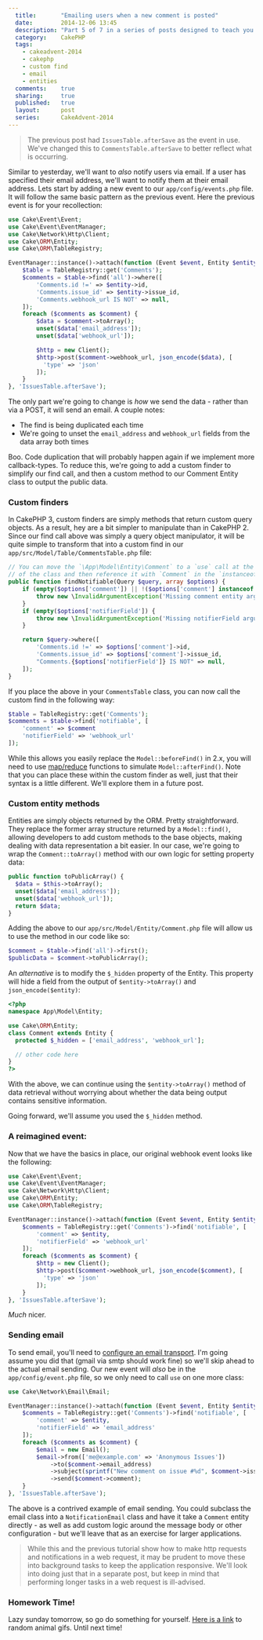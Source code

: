 ```yaml
---
  title:       "Emailing users when a new comment is posted"
  date:        2014-12-06 13:45
  description: "Part 5 of 7 in a series of posts designed to teach you how to use CakePHP 3 effectively"
  category:    CakePHP
  tags:
    - cakeadvent-2014
    - cakephp
    - custom find
    - email
    - entities
  comments:    true
  sharing:     true
  published:   true
  layout:      post
  series:      CakeAdvent-2014
---
```


> The previous post had `IssuesTable.afterSave` as the event in use. We've changed this to `CommentsTable.afterSave` to better reflect what is occurring.

Similar to yesterday, we'll want to *also* notify users via email. If a user has specified their email address, we'll want to notify them at their email address. Lets start by adding a new event to our `app/config/events.php` file. It will follow the same basic pattern as the previous event. Here the previous event is for your recollection:

```php
use Cake\Event\Event;
use Cake\Event\EventManager;
use Cake\Network\Http\Client;
use Cake\ORM\Entity;
use Cake\ORM\TableRegistry;

EventManager::instance()->attach(function (Event $event, Entity $entity, ArrayObject $options) {
    $table = TableRegistry::get('Comments');
    $comments = $table->find('all')->where([
        'Comments.id !=' => $entity->id,
        'Comments.issue_id' => $entity->issue_id,
        'Comments.webhook_url IS NOT' => null,
    ]);
    foreach ($comments as $comment) {
        $data = $comment->toArray();
        unset($data['email_address']);
        unset($data['webhook_url']);

        $http = new Client();
        $http->post($comment->webhook_url, json_encode($data), [
          'type' => 'json'
        ]);
    }
}, 'IssuesTable.afterSave');
```

The only part we're going to change is *how* we send the data - rather than via a POST, it will send an email. A couple notes:

- The find is being duplicated each time
- We're going to unset the `email_address` and `webhook_url` fields from the data array both times

Boo. Code duplication that will probably happen again if we implement more callback-types. To reduce this, we're going to add a custom finder to simplify our find call, and then a custom method to our Comment Entity class to output the public data.

### Custom finders

In CakePHP 3, custom finders are simply methods that return custom query objects. As a result, hey are a bit simpler to manipulate than in CakePHP 2. Since our find call above was simply a query object manipulator, it will be quite simple to transform that into a custom find in our `app/src/Model/Table/CommentsTable.php` file:

```php
// You can move the `\App\Model\Entity\Comment` to a `use` call at the top
// of the class and then reference it with `Comment` in the `instanceof` check
public function findNotifiable(Query $query, array $options) {
    if (empty($options['comment']) || !($options['comment'] instanceof \App\Model\Entity\Comment)) {
        throw new \InvalidArgumentException('Missing comment entity argument');
    }
    if (empty($options['notifierField']) {
        throw new \InvalidArgumentException('Missing notifierField argument');
    }

    return $query->where([
        'Comments.id !=' => $options['comment']->id,
        'Comments.issue_id' => $options['comment']->issue_id,
        "Comments.{$options['notifierField']} IS NOT" => null,
    ]);
}
```

If you place the above in your `CommentsTable` class, you can now call the custom find in the following way:

```php
$table = TableRegistry::get('Comments');
$comments = $table->find('notifiable', [
    'comment' => $comment
    'notifierField' => 'webhook_url'
]);
```

While this allows you easily replace the `Model::beforeFind()` in 2.x, you will need to use [map/reduce](http://book.cakephp.org/3.0/en/orm/query-builder.html#map-reduce) functions to simulate `Model::afterFind()`. Note that you can place these within the custom finder as well, just that their syntax is a little different. We'll explore them in a future post.

### Custom entity methods

Entities are simply objects returned by the ORM. Pretty straightforward. They replace the former array structure returned by a `Model::find()`, allowing developers to add custom methods to the base objects, making dealing with data representation a bit easier. In our case, we're going to wrap the `Comment::toArray()` method with our own logic for setting property data:

```php
public function toPublicArray() {
  $data = $this->toArray();
  unset($data['email_address']);
  unset($data['webhook_url']);
  return $data;
}
```

Adding the above to our `app/src/Model/Entity/Comment.php` file will allow us to use the method in our code like so:

```php
$comment = $table->find('all')->first();
$publicData = $comment->toPublicArray();
```

An *alternative* is to modify the `$_hidden` property of the Entity. This property will hide a field from the output of `$entity->toArray()` and `json_encode($entity)`:

```php
<?php
namespace App\Model\Entity;

use Cake\ORM\Entity;
class Comment extends Entity {
  protected $_hidden = ['email_address', 'webhook_url'];

  // other code here
}
?>
```

With the above, we can continue using the `$entity->toArray()` method of data retrieval without worrying about whether the data being output contains sensitive information.

Going forward, we'll assume you used the `$_hidden` method.

### A reimagined event:

Now that we have the basics in place, our original webhook event looks like the following:

```php
use Cake\Event\Event;
use Cake\Event\EventManager;
use Cake\Network\Http\Client;
use Cake\ORM\Entity;
use Cake\ORM\TableRegistry;

EventManager::instance()->attach(function (Event $event, Entity $entity, ArrayObject $options) {
    $comments = TableRegistry::get('Comments')->find('notifiable', [
        'comment' => $entity,
        'notifierField' => 'webhook_url'
    ]);
    foreach ($comments as $comment) {
        $http = new Client();
        $http->post($comment->webhook_url, json_encode($comment), [
          'type' => 'json'
        ]);
    }
}, 'IssuesTable.afterSave');
```

*Much* nicer.

### Sending email

To send email, you'll need to [configure an email transport](http://book.cakephp.org/3.0/en/core-libraries/email.html#configuring-transports). I'm going assume you did that (gmail via smtp should work fine) so we'll skip ahead to the actual email sending. Our new event will *also* be in the `app/config/event.php` file, so we only need to call `use` on one more class:

```php
use Cake\Network\Email\Email;

EventManager::instance()->attach(function (Event $event, Entity $entity, ArrayObject $options) {
    $comments = TableRegistry::get('Comments')->find('notifiable', [
        'comment' => $entity,
        'notifierField' => 'email_address'
    ]);
    foreach ($comments as $comment) {
        $email = new Email();
        $email->from(['me@example.com' => 'Anonymous Issues'])
            ->to($comment->email_address)
            ->subject(sprintf("New comment on issue #%d", $comment->issue_id))
            ->send($comment->comment);
    }
}, 'IssuesTable.afterSave');
```

The above is a contrived example of email sending. You could subclass the email class into a `NotificationEmail` class and have it take a `Comment` entity directly - as well as add custom logic around the message body or other configuration - but we'll leave that as an exercise for larger applications.

> While this and the previous tutorial show how to make http requests and notifications in a web request, it may be prudent to move these into background tasks to keep the application responsive. We'll look into doing just that in a separate post, but keep in mind that performing longer tasks in a web request is ill-advised.

### Homework Time!

Lazy sunday tomorrow, so go do something for yourself. [Here is a link](http://littleanimalgifs.tumblr.com/random) to random animal gifs. Until next time!
